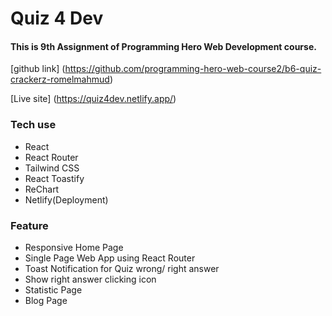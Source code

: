 # Quiz 4 Dev

 #### This is 9th Assignment of Programming Hero Web Development course.

[github link] (https://github.com/programming-hero-web-course2/b6-quiz-crackerz-romelmahmud)

[Live site] (https://quiz4dev.netlify.app/)

### Tech use 
 * React
 * React Router
 * Tailwind CSS
 * React Toastify
 * ReChart
 * Netlify(Deployment)

### Feature
 * Responsive Home Page
 * Single Page Web App using React Router
 * Toast Notification for Quiz wrong/ right answer
 * Show right answer clicking icon
 * Statistic Page
 * Blog Page
 

